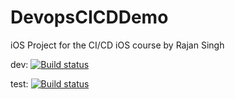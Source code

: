
# DevopsCICDDemo

iOS Project for the CI/CD iOS course by Rajan Singh

dev: [![Build status](https://build.appcenter.ms/v0.1/apps/ee92c457-a2b1-452a-8330-c56c7da33170/branches/dev/badge)](https://appcenter.ms)

test: [![Build status](https://build.appcenter.ms/v0.1/apps/ee92c457-a2b1-452a-8330-c56c7da33170/branches/test/badge)](https://appcenter.ms)
